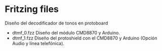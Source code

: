 # Fritzing files

Diseño del decodificador de tonos en protoboard

  - dtmf_0.fzz Diseño del módulo CMD8870 y Arduino.
  - dtmf_1.fzz Diseño del protoshield con el CMD8870 y Arduino (Opción Audio y línea telefónica).
